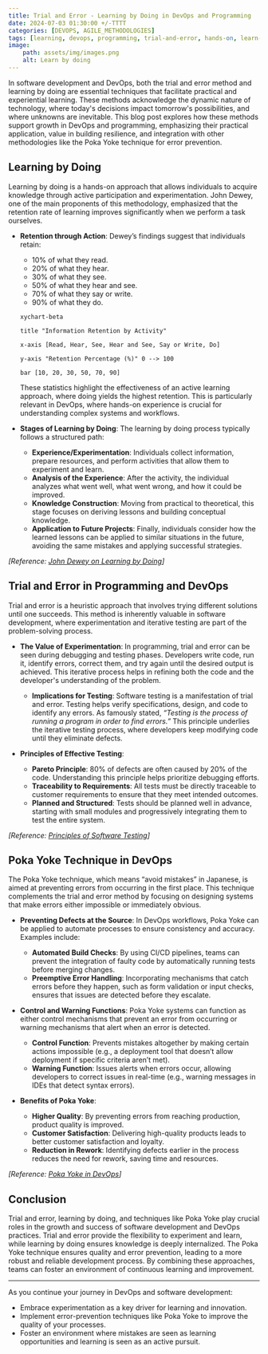 ```yaml
---
title: Trial and Error - Learning by Doing in DevOps and Programming 
date: 2024-07-03 01:30:00 +/-TTTT
categories: [DEVOPS, AGILE_METHODOLOGIES]
tags: [learning, devops, programming, trial-and-error, hands-on, learn-by-doing, poka-yoke]
image:
    path: assets/img/images.png
    alt: Learn by doing
---
```


In software development and DevOps, both the trial and error method and learning by doing are essential techniques that facilitate practical and experiential learning. These methods acknowledge the dynamic nature of technology, where today's decisions impact tomorrow's possibilities, and where unknowns are inevitable. This blog post explores how these methods support growth in DevOps and programming, emphasizing their practical application, value in building resilience, and integration with other methodologies like the Poka Yoke technique for error prevention.

## Learning by Doing

Learning by doing is a hands-on approach that allows individuals to acquire knowledge through active participation and experimentation. John Dewey, one of the main proponents of this methodology, emphasized that the retention rate of learning improves significantly when we perform a task ourselves.

- **Retention through Action**: Dewey’s findings suggest that individuals retain:
  - 10% of what they read.
  - 20% of what they hear.
  - 30% of what they see.
  - 50% of what they hear and see.
  - 70% of what they say or write.
  - 90% of what they do.

  ```mermaid
  xychart-beta

  title "Information Retention by Activity"

  x-axis [Read, Hear, See, Hear and See, Say or Write, Do]

  y-axis "Retention Percentage (%)" 0 --> 100
  
  bar [10, 20, 30, 50, 70, 90]
  ```
  
  These statistics highlight the effectiveness of an active learning approach, where doing yields the highest retention. This is particularly relevant in DevOps, where hands-on experience is crucial for understanding complex systems and workflows.

- **Stages of Learning by Doing**: The learning by doing process typically follows a structured path:
  - **Experience/Experimentation**: Individuals collect information, prepare resources, and perform activities that allow them to experiment and learn.
  - **Analysis of the Experience**: After the activity, the individual analyzes what went well, what went wrong, and how it could be improved.
  - **Knowledge Construction**: Moving from practical to theoretical, this stage focuses on deriving lessons and building conceptual knowledge.
  - **Application to Future Projects**: Finally, individuals consider how the learned lessons can be applied to similar situations in the future, avoiding the same mistakes and applying successful strategies.

*[Reference: [John Dewey on Learning by Doing](https://www.pedagogy4change.org/john-dewey/)]*

## Trial and Error in Programming and DevOps

Trial and error is a heuristic approach that involves trying different solutions until one succeeds. This method is inherently valuable in software development, where experimentation and iterative testing are part of the problem-solving process.

- **The Value of Experimentation**: In programming, trial and error can be seen during debugging and testing phases. Developers write code, run it, identify errors, correct them, and try again until the desired output is achieved. This iterative process helps in refining both the code and the developer's understanding of the problem.

  - **Implications for Testing**: Software testing is a manifestation of trial and error. Testing helps verify specifications, design, and code to identify any errors. As famously stated, *“Testing is the process of running a program in order to find errors.”* This principle underlies the iterative testing process, where developers keep modifying code until they eliminate defects.

- **Principles of Effective Testing**:
  - **Pareto Principle**: 80% of defects are often caused by 20% of the code. Understanding this principle helps prioritize debugging efforts.
  - **Traceability to Requirements**: All tests must be directly traceable to customer requirements to ensure that they meet intended outcomes.
  - **Planned and Structured**: Tests should be planned well in advance, starting with small modules and progressively integrating them to test the entire system.

*[Reference: [Principles of Software Testing](https://www.javatpoint.com/software-testing-principles)]*

## Poka Yoke Technique in DevOps

The Poka Yoke technique, which means “avoid mistakes” in Japanese, is aimed at preventing errors from occurring in the first place. This technique complements the trial and error method by focusing on designing systems that make errors either impossible or immediately obvious.

- **Preventing Defects at the Source**: In DevOps workflows, Poka Yoke can be applied to automate processes to ensure consistency and accuracy. Examples include:
  - **Automated Build Checks**: By using CI/CD pipelines, teams can prevent the integration of faulty code by automatically running tests before merging changes.
  - **Preemptive Error Handling**: Incorporating mechanisms that catch errors before they happen, such as form validation or input checks, ensures that issues are detected before they escalate.

- **Control and Warning Functions**: Poka Yoke systems can function as either control mechanisms that prevent an error from occurring or warning mechanisms that alert when an error is detected.
  - **Control Function**: Prevents mistakes altogether by making certain actions impossible (e.g., a deployment tool that doesn’t allow deployment if specific criteria aren’t met).
  - **Warning Function**: Issues alerts when errors occur, allowing developers to correct issues in real-time (e.g., warning messages in IDEs that detect syntax errors).

- **Benefits of Poka Yoke**:
  - **Higher Quality**: By preventing errors from reaching production, product quality is improved.
  - **Customer Satisfaction**: Delivering high-quality products leads to better customer satisfaction and loyalty.
  - **Reduction in Rework**: Identifying defects earlier in the process reduces the need for rework, saving time and resources.

*[Reference: [Poka Yoke in DevOps](https://businessmap.io/lean-management/improvement/what-is-poka-yoke#:~:text=Poka%2DYoke%20is%20any%20mechanism,human%20errors%20as%20they%20occur.)]*

## Conclusion

Trial and error, learning by doing, and techniques like Poka Yoke play crucial roles in the growth and success of software development and DevOps practices. Trial and error provide the flexibility to experiment and learn, while learning by doing ensures knowledge is deeply internalized. The Poka Yoke technique ensures quality and error prevention, leading to a more robust and reliable development process. By combining these approaches, teams can foster an environment of continuous learning and improvement.

---

As you continue your journey in DevOps and software development:

- Embrace experimentation as a key driver for learning and innovation.
- Implement error-prevention techniques like Poka Yoke to improve the quality of your processes.
- Foster an environment where mistakes are seen as learning opportunities and learning is seen as an active pursuit.